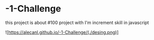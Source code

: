 # -1-Challenge

this project is about #100 project with I'm increment skill in javascript

![https://alecanl.github.io/-1-Challenge/(./desing.png)]
